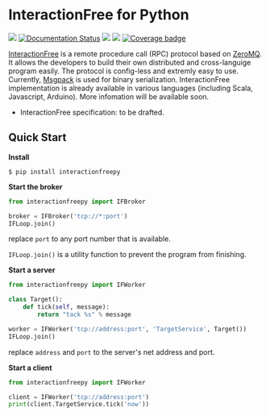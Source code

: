 
# InteractionFree for Python

[![](https://img.shields.io/github/workflow/status/hwaipy/InteractionFreePy/Tests)](https://github.com/hwaipy/InteractionFreePy/actions?query=workflow%3ATests)
[![Documentation Status](https://readthedocs.org/projects/interactionfreepy/badge/?version=latest)](https://interactionfreepy.readthedocs.io/en/latest/?badge=latest)
[![](https://img.shields.io/pypi/v/interactionfreepy)](https://pypi.org/project/interactionfreepy/)
[![](https://img.shields.io/pypi/pyversions/interactionfreepy)](https://pypi.org/project/interactionfreepy/)
[![Coverage badge](https://img.shields.io/endpoint?url=https://raw.githubusercontent.com/hwaipy/InteractionFreePy/python-coverage-comment-action-data/endpoint.json)](https://github.com/hwaipy/InteractionFreePy/tree/python-coverage-comment-action-data)

[InteractionFree]() is a remote procedure call (RPC) protocol based on [ZeroMQ](https://zeromq.org). It allows the developers to build their own distributed and cross-languige program easily. The protocol is config-less and extremly easy to use. Currently, [Msgpack](https://msgpack.org) is used for binary serialization. InteractionFree implementation is already available in various languages (including Scala, Javascript, Arduino). More infomation will be available soon.

- InteractionFree specification: to be drafted.



## Quick Start

 **Install**

```shell
$ pip install interactionfreepy
```

**Start the broker**

```python
from interactionfreepy import IFBroker

broker = IFBroker('tcp://*:port')
IFLoop.join()
```

replace `port` to any port number that is available.

`IFLoop.join()` is a utility function to prevent the program from finishing.

**Start a server**

```python
from interactionfreepy import IFWorker

class Target():
    def tick(self, message):
        return "tack %s" % message

worker = IFWorker('tcp://address:port', 'TargetService', Target())
IFLoop.join()
```

replace `address` and `port` to the server's net address and port.

**Start a client**

```python
from interactionfreepy import IFWorker

client = IFWorker('tcp://address:port')
print(client.TargetService.tick('now'))
```

